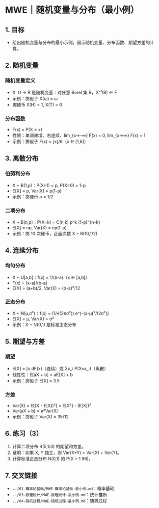 # MWE｜随机变量与分布（最小例）

## 1. 目标

- 给出随机变量与分布的最小示例，展示随机变量、分布函数、期望方差的计算。

## 2. 随机变量

### 随机变量定义

- X: Ω → R 是随机变量：对任意 Borel 集 B，X⁻¹(B) ∈ F
- 示例：掷骰子 X(ω) = ω
- 掷硬币 X(H) = 1, X(T) = 0

### 分布函数

- F(x) = P(X ≤ x)
- 性质：单调递增、右连续、lim_{x→-∞} F(x) = 0, lim_{x→∞} F(x) = 1
- 示例：掷骰子 F(x) = ⌊x⌋/6（x ∈ [1,6]）

## 3. 离散分布

### 伯努利分布

- X ~ B(1,p)：P(X=1) = p, P(X=0) = 1-p
- E[X] = p, Var(X) = p(1-p)
- 示例：掷硬币 p = 1/2

### 二项分布

- X ~ B(n,p)：P(X=k) = C(n,k) p^k (1-p)^{n-k}
- E[X] = np, Var(X) = np(1-p)
- 示例：掷 10 次硬币，正面次数 X ~ B(10,1/2)

## 4. 连续分布

### 均匀分布

- X ~ U[a,b]：f(x) = 1/(b-a)（x ∈ [a,b]）
- F(x) = (x-a)/(b-a)
- E[X] = (a+b)/2, Var(X) = (b-a)²/12

### 正态分布

- X ~ N(μ,σ²)：f(x) = (1/√(2πσ²)) e^{-(x-μ)²/(2σ²)}
- E[X] = μ, Var(X) = σ²
- 示例：X ~ N(0,1) 是标准正态分布

## 5. 期望与方差

### 期望

- E[X] = ∫x dF(x)（连续）或 Σx_i P(X=x_i)（离散）
- 线性性：E[aX + b] = aE[X] + b
- 示例：掷骰子 E[X] = 3.5

### 方差

- Var(X) = E[(X - E[X])²] = E[X²] - (E[X])²
- Var(aX + b) = a²Var(X)
- 示例：掷骰子 Var(X) = 35/12

## 6. 练习（3）

1) 计算二项分布 B(5,1/3) 的期望和方差。
2) 证明：如果 X, Y 独立，则 Var(X+Y) = Var(X) + Var(Y)。
3) 计算标准正态分布 N(0,1) 的 P(X > 1.96)。

## 7. 交叉链接

- `../01-概率论基础/MWE-概率论基础-最小例.md`：概率基础
- `../03-数理统计/MWE-数理统计-最小例.md`：统计推断
- `../04-随机过程/MWE-随机过程-最小例.md`：随机过程
